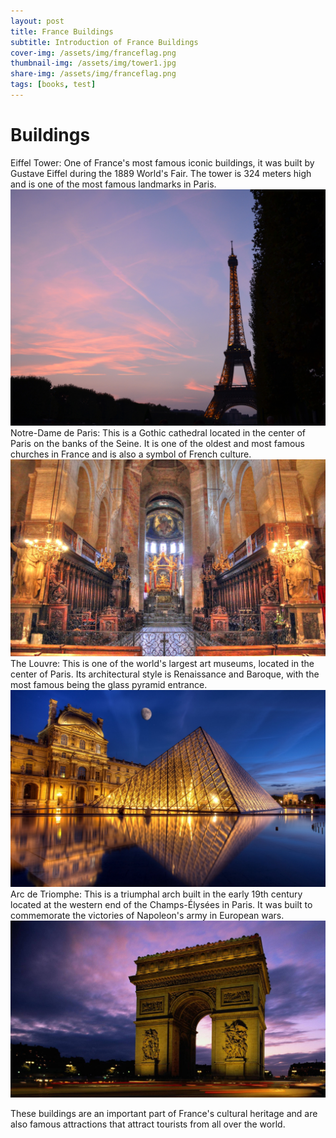 ```yaml
---
layout: post
title: France Buildings
subtitle: Introduction of France Buildings
cover-img: /assets/img/franceflag.png
thumbnail-img: /assets/img/tower1.jpg
share-img: /assets/img/franceflag.png
tags: [books, test]
---
```

# Buildings
Eiffel Tower: One of France's most famous iconic buildings, it was built by Gustave Eiffel during the 1889 World's Fair. The tower is 324 meters high and is one of the most famous landmarks in Paris.
![Eiffel Tower](/assets/img/tower2.png)
Notre-Dame de Paris: This is a Gothic cathedral located in the center of Paris on the banks of the Seine. It is one of the oldest and most famous churches in France and is also a symbol of French culture.
![Notre-Dame de Paris](/assets/img/yard.jpg)
The Louvre: This is one of the world's largest art museums, located in the center of Paris. Its architectural style is Renaissance and Baroque, with the most famous being the glass pyramid entrance.
![the louver](/assets/img/lover.jpg)
Arc de Triomphe: This is a triumphal arch built in the early 19th century located at the western end of the Champs-Élysées in Paris. It was built to commemorate the victories of Napoleon's army in European wars.
![the louver](/assets/img/door1.jpg)

These buildings are an important part of France's cultural heritage and are also famous attractions that attract tourists from all over the world.

